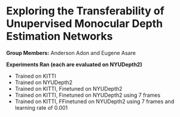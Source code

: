 # Exploring the Transferability of Unupervised Monocular Depth Estimation Networks

**Group Members:** Anderson Adon and Eugene Asare

**Experiments Ran (each are evaluated on NYUDepth2)**
- Trained on KITTI
- Trained on NYUDepth2
- Trained on KITTI, Finetuned on NYUDepth2
- Trained on KITTI, Finetuned on NYUDepth2 using 7 frames
- Trained on KITTI, FFinetuned on NYUDepth2 using 7 frames and learning rate of 0.001
